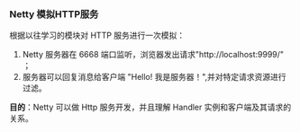 ### Netty 模拟HTTP服务

根据以往学习的模块对 HTTP 服务进行一次模拟：

1. Netty 服务器在 6668 端口监听，浏览器发出请求"http://localhost:9999/" ；
2. 服务器可以回复消息给客户端 "Hello! 我是服务器！",并对特定请求资源进行过滤。

**目的**：Netty 可以做 Http 服务开发，并且理解 Handler 实例和客户端及其请求的关系。